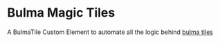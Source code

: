 # Bulma Magic Tiles

A BulmaTile Custom Element to automate all the logic behind [bulma tiles](http://bulma.io/documentation/grid/tiles/)